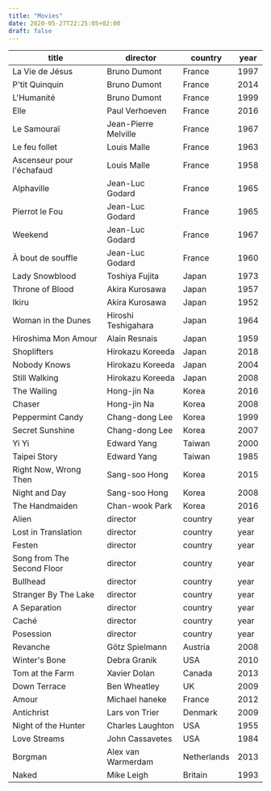 ```yaml
---
title: "Movies"
date: 2020-05-27T22:25:05+02:00
draft: false
---
```


| title | director | country | year |
| ----- |---------| ----- | ----- |
| La Vie de Jésus | Bruno Dumont | France | 1997 |
| P'tit Quinquin | Bruno Dumont | France | 2014 |
| L'Humanité | Bruno Dumont | France | 1999 |
| Elle | Paul Verhoeven | France | 2016 |
| Le Samouraï  | Jean-Pierre Melville| France | 1967 |
| Le feu follet  | Louis Malle | France | 1963 |
| Ascenseur pour l'échafaud | Louis Malle | France | 1958 |
| Alphaville | Jean-Luc Godard | France | 1965 |
| Pierrot le Fou | Jean-Luc Godard | France | 1965 |
| Weekend | Jean-Luc Godard | France | 1967 |
| À bout de souffle | Jean-Luc Godard | France | 1960 |
| Lady Snowblood | Toshiya Fujita | Japan | 1973 |
| Throne of Blood | Akira Kurosawa | Japan | 1957 |
| Ikiru | Akira Kurosawa | Japan | 1952 |
| Woman in the Dunes | Hiroshi Teshigahara | Japan | 1964 |
| Hiroshima Mon Amour| Alain Resnais | Japan | 1959 |
| Shoplifters | Hirokazu Koreeda | Japan | 2018 |
| Nobody Knows | Hirokazu Koreeda | Japan | 2004 |
| Still Walking | Hirokazu Koreeda | Japan | 2008 |
| The Wailing | Hong-jin Na | Korea | 2016 |
| Chaser | Hong-jin Na | Korea | 2008 |
| Peppermint Candy | Chang-dong Lee | Korea | 1999 |
| Secret Sunshine | Chang-dong Lee | Korea | 2007 |
| Yi Yi | Edward Yang | Taiwan | 2000 |
| Taipei Story | Edward Yang | Taiwan | 1985 |
| Right Now, Wrong Then | Sang-soo Hong | Korea | 2015
| Night and Day | Sang-soo Hong | Korea | 2008 |
| The Handmaiden | Chan-wook Park | Korea | 2016 |
| Alien | director | country | year
| Lost in Translation | director | country | year
| Festen | director | country | year
| Song from The Second Floor | director | country | year
| Bullhead | director | country | year
| Stranger By The Lake | director | country | year
| A Separation | director | country | year
| Caché | director | country | year
| Posession | director | country | year
| Revanche |  Götz Spielmann | Austria | 2008
| Winter's Bone | Debra Granik | USA | 2010
| Tom at the Farm | Xavier Dolan | Canada | 2013
| Down Terrace | Ben Wheatley | UK | 2009
| Amour | Michael haneke | France | 2012
| Antichrist | Lars von Trier | Denmark | 2009
| Night of the Hunter | Charles Laughton | USA | 1955
| Love Streams | John Cassavetes | USA | 1984
| Borgman | Alex van Warmerdam | Netherlands | 2013
| Naked | Mike Leigh | Britain | 1993
